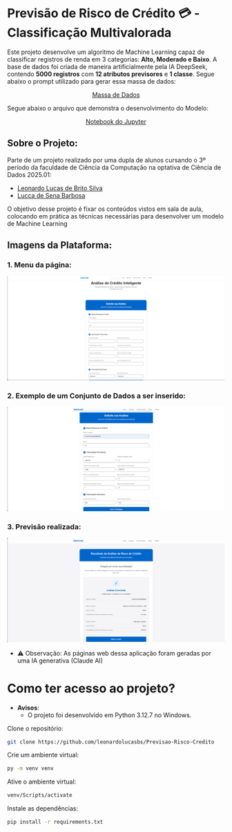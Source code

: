 # Previsão de Risco de Crédito 💳 - Classificação Multivalorada 

Este projeto desenvolve um algoritmo de Machine Learning capaz de classificar registros de renda em 3 categorias: **Alto, Moderado e Baixo**. A base de dados foi criada de maneira artificialmente pela IA DeepSeek, contendo **5000 registros** com **12 atributos previsores** e **1 classe**. Segue abaixo o prompt utilizado para gerar essa massa de dados: 

<p align="center">
  <a href="app/model_ml/Projeto1/gerar_dados_IA.ipynb">
    Massa de Dados
  </a>
</p>

Segue abaixo o arquivo que demonstra o desenvolvimento do Modelo: 

<p align="center">
  <a href="app/model_ml/Projeto1/main.ipynb">
    Notebook do Jupyter
  </a>
</p>

## Sobre o Projeto:

Parte de um projeto realizado por uma dupla de alunos cursando o 3º período da faculdade de Ciência da Computação na optativa de Ciência de Dados 2025.01:

- [Leonardo Lucas de Brito Silva](https://github.com/leonardolucasbs)
- [Lucca de Sena Barbosa](https://github.com/luccasena)

O objetivo desse projeto é fixar os conteúdos vistos em sala de aula, colocando em prática as técnicas necessárias para desenvolver um modelo de Machine Learning

## Imagens da Plataforma:

###  1. Menu da página: 
<img src="images\main.png" alt="Menu do Site"><br>

###  2. Exemplo de um Conjunto de Dados a ser inserido: 
<img src="images\inserct.png" alt="Exemplo de dados"><br>

###  3. Previsão realizada: 
<img src="images\result.png" alt="Analise Realizada"><br>

- ⚠ Observação: As páginas web dessa aplicação foram geradas por uma IA generativa (Claude AI)



# Como ter acesso ao projeto?

- **Avisos**: 
  - O projeto foi desenvolvido em Python 3.12.7 no Windows.

Clone o repositório:

```bash 
git clone https://github.com/leonardolucasbs/Previsao-Risco-Credito
```

Crie um ambiente virtual:

```bash 
py -m venv venv
```

Ative o ambiente virtual:

```bash 
venv/Scripts/activate
```

Instale as dependências:

```bash 
pip install -r requirements.txt
```
